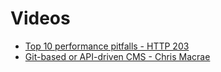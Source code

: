 # Videos

- [Top 10 performance pitfalls - HTTP 203](https://www.youtube.com/watch?v=Lh9q3h2khlc&ab_channel=GoogleChromeDevelopers)
- [Git-based or API-driven CMS - Chris Macrae](https://www.youtube.com/watch?v=KX4G49ZrvY0&list=WL&index=7&t=1054s&ab_channel=TheNewDynamic)
